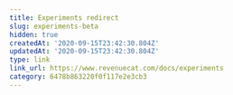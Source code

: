 ```yaml
---
title: Experiments redirect
slug: experiments-beta
hidden: true
createdAt: '2020-09-15T23:42:30.804Z'
updatedAt: '2020-09-15T23:42:30.804Z'
type: link
link_url: https://www.revenuecat.com/docs/experiments
category: 6478b863220f0f117e2e3cb3
---
```

